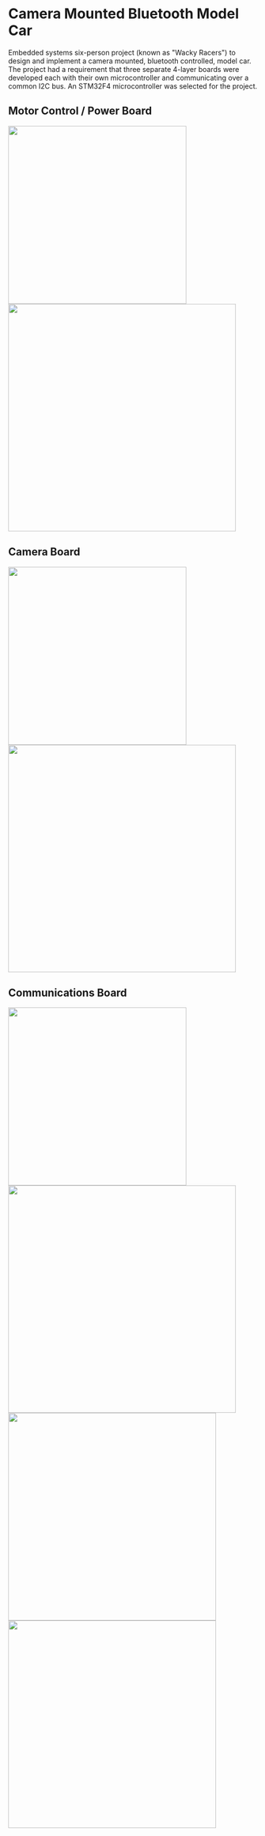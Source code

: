 # Camera Mounted Bluetooth Model Car

Embedded systems six-person project (known as "Wacky Racers") to design and implement a camera mounted, bluetooth controlled, model car. The project had a requirement that three separate 4-layer boards were developed each with their own microcontroller and communicating over a common I2C bus. An STM32F4 microcontroller was selected for the project.

## Motor Control / Power Board
<img src="https://github.com/mkokshoorn/Camera_Mounted_Bluetooth_Model_Car/blob/master/populated_board_images/MotorBoard.jpg" width="360">
<img src="https://github.com/mkokshoorn/Camera_Mounted_Bluetooth_Model_Car/blob/master/MotorSchematic.png" width="460">


## Camera Board
<img src="https://github.com/mkokshoorn/Camera_Mounted_Bluetooth_Model_Car/blob/master/populated_board_images/CameraBoard.jpg" width="360">
<img src="https://github.com/mkokshoorn/Camera_Mounted_Bluetooth_Model_Car/blob/master/CameraSchematic.png" width="460">

## Communications Board
<img src="https://github.com/mkokshoorn/Camera_Mounted_Bluetooth_Model_Car/blob/master/populated_board_images/CommsBoard.jpg" width="360">
<img src="https://github.com/mkokshoorn/Camera_Mounted_Bluetooth_Model_Car/blob/master/commsSchematic.png" width="460">
<img src="https://github.com/mkokshoorn/Camera_Mounted_Bluetooth_Model_Car/blob/master/commsSchematic2.png" width="420">
<img src="https://github.com/mkokshoorn/Camera_Mounted_Bluetooth_Model_Car/blob/master/commsSchematic3.png" width="420">
